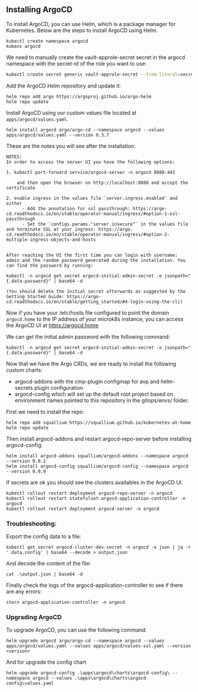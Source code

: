 ## Installing ArgoCD

To install ArgoCD, you can use Helm, which is a package manager for Kubernetes. Below are the steps to install ArgoCD
using Helm.

```shell
kubectl create namespace argocd
kubens argocd
```

We need to manually create the vault-approle-secret secret in the argocd namespace with the secret-id of the role you want to use:

```bash
kubectl create secret generic vault-approle-secret --from-literal=secret-id=xxxxxx -n argocd
```

Add the ArgoCD Helm repository and update it:

```shell
helm repo add argo https://argoproj.github.io/argo-helm
helm repo update
```

Install ArgoCD using our custom values file located at `apps/argocd/values.yaml`.

```shell
helm install argocd argo/argo-cd --namespace argocd --values apps/argocd/values.yaml --version 8.3.7
```

These are the notes you will see after the installation:

```
NOTES:
In order to access the server UI you have the following options:

1. kubectl port-forward service/argocd-server -n argocd 8080:443

    and then open the browser on http://localhost:8080 and accept the certificate

2. enable ingress in the values file `server.ingress.enabled` and either
      - Add the annotation for ssl passthrough: https://argo-cd.readthedocs.io/en/stable/operator-manual/ingress/#option-1-ssl-passthrough
      - Set the `configs.params."server.insecure"` in the values file and terminate SSL at your ingress: https://argo-cd.readthedocs.io/en/stable/operator-manual/ingress/#option-2-multiple-ingress-objects-and-hosts


After reaching the UI the first time you can login with username: admin and the random password generated during the installation. You can find the password by running:

kubectl -n argocd get secret argocd-initial-admin-secret -o jsonpath="{.data.password}" | base64 -d

(You should delete the initial secret afterwards as suggested by the Getting Started Guide: https://argo-cd.readthedocs.io/en/stable/getting_started/#4-login-using-the-cli)
```

Now if you have your /etc/hosts file configured to point the domain `argocd.home` to the IP address of your
microk8s instance, you can access the ArgoCD UI at https://argocd.home

We can get the initial admin password with the following command:

```shell
kubectl -n argocd get secret argocd-initial-admin-secret -o jsonpath="{.data.password}" | base64 -d
```

Now that we have the Argo CRDs, we are ready to install the following custom charts:
 - argocd-addons with the cmp-plugin configmap for avp and helm-secrets plugin configuration
 - argocd-config which will set up the default root project based on environment names pointed to this repository in the gitops/envs/<environment> folder.

First we need to install the repo:

```shell
helm repo add squallium https://squallium.github.io/kubernetes-at-home
helm repo update
```

Then install argocd-addons and restart argocd-repo-server before installing argocd-config:

```shell
helm install argocd-addons squallium/argocd-addons --namespace argocd --version 0.0.2
helm install argocd-config squallium/argocd-config --namespace argocd --version 0.0.9
```

If secrets are ok you should see the clusters availables in the ArgoCD UI.

```shell
kubectl rollout restart deployment argocd-repo-server -n argocd
kubectl rollout restart statefulset argocd-application-controller -n argocd
kubectl rollout restart deployment argocd-server -n argocd
```

### Troubleshooting:

Export the config data to a file:

```shell
kubectl get secret argocd-cluster-dev-secret -n argocd -o json | jq -r '.data.config' | base64 --decode > output.json
```

And decode the content of the file:

```shell
cat .\output.json | base64 -d
```

Finally check the logs of the argocd-application-controller to see if there are any errors:

```shell
stern argocd-application-controller -n argocd
```

### Upgrading ArgoCD

To upgrade ArgoCD, you can use the following command:

```shell
helm upgrade argocd argo/argo-cd --namespace argocd --values apps/argocd/values.yaml --values apps/argocd/values-ssl.yaml --version <version>
```

And for upgrade the config chart

```shell
helm upgrade argocd-config .\apps\argocd\charts\argocd-config\ --namespace argocd --values .\apps\argocd\charts\argocd-config\values.yaml                     
```